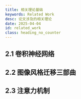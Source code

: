 ```yaml
---
title: 相关理论基础
keywords: Related Work
desc: 论文涉及的相关理论
date: 2025-04-04
id: related_work
class: heading_no_counter
---
```


## 2.1 卷积神经网络

## 2.2 图像风格迁移三部曲


## 2.3 注意力机制
